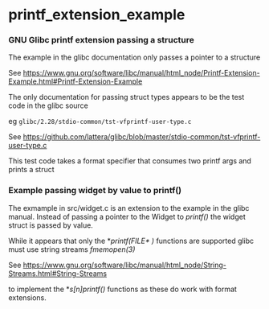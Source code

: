 # printf_extension_example
### GNU Glibc printf extension passing a structure

The example in the glibc documentation only passes a pointer to a structure


See <https://www.gnu.org/software/libc/manual/html_node/Printf-Extension-Example.html#Printf-Extension-Example>

The only documentation for passing struct types appears to be the test code in the glibc source

eg <code>glibc/2.28/stdio-common/tst-vfprintf-user-type.c</code>

See <https://github.com/lattera/glibc/blob/master/stdio-common/tst-vfprintf-user-type.c>

This test code takes a format specifier that consumes two printf args and prints a struct 

### Example passing widget by value to printf()

The exmample in src/widget.c is an extension to the example in the glibc manual.
Instead of passing a pointer to the Widget to *printf()* 
the widget struct is passed by value.


While it appears that only the \**printf(FILE\* )*  functions are supported
glibc must use string streams *fmemopen(3)*

See <https://www.gnu.org/software/libc/manual/html_node/String-Streams.html#String-Streams>

to implement the \**s[n]printf()*  functions as these do work with format extensions.
